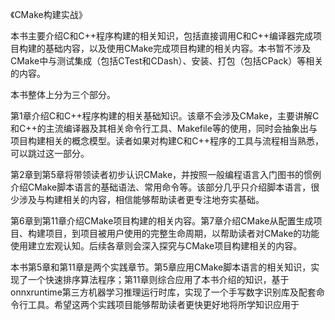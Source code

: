 《CMake构建实战》

本书主要介绍C和C++程序构建的相关知识，包括直接调用C和C++编译器完成项目构建的基础内容，以及使用CMake完成项目构建的相关内容。本书暂不涉及CMake中与测试集成（包括CTest和CDash）、安装、打包（包括CPack）等相关的内容。

本书整体上分为三个部分。

第1章介绍C和C++程序构建的相关基础知识。该章不会涉及CMake，主要讲解C和C++的主流编译器及其相关命令行工具、Makefile等的使用，同时会抽象出与项目构建相关的概念模型。读者如果对构建C和C++程序的工具与流程相当熟悉，可以跳过这一部分。

第2章到第5章将带领读者初步认识CMake，并按照一般编程语言入门图书的惯例介绍CMake脚本语言的基础语法、常用命令等。该部分几乎只介绍脚本语言，很少涉及与构建相关的内容，相信能够帮助读者更专注地夯实基础。

第6章到第11章介绍CMake项目构建的相关内容。第7章介绍CMake从配置生成项目、构建项目，到项目被用户使用的完整生命周期，以帮助读者对CMake的功能使用建立宏观认知。后续各章则会深入探究与CMake项目构建相关的内容。

本书第5章和第11章是两个实践章节。第5章应用CMake脚本语言的相关知识，实现了一个快速排序算法程序；第11章则综合应用了本书介绍的知识，基于onnxruntime第三方机器学习推理运行时库，实现了一个手写数字识别库及配套命令行工具。希望这两个实践项目能够帮助读者更快更好地将所学知识应用于
